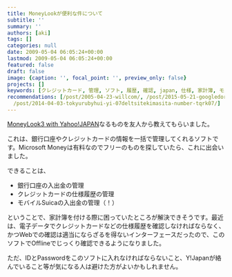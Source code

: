 ```yaml
---
title: MoneyLookが便利な件について
subtitle: ''
summary: ''
authors: [aki]
tags: []
categories: null
date: 2009-05-04 06:05:24+00:00
lastmod: 2009-05-04 06:05:24+00:00
featured: false
draft: false
image: {caption: '', focal_point: '', preview_only: false}
projects: []
keywords: [クレジットカード, 管理, ソフト, 履歴, 確認, japan, 仕様, 家計簿, モバイルsuica, こと]
recommendations: [/post/2005-04-23-willcom/, /post/2015-05-21-googledoraibuyakarendanogong-you-quan-xian-woguan-li-surunihagoogle-groupsgabian-li/,
  /post/2014-04-03-tokyurubyhui-yi-07deltsitekimasita-number-tqrk07/]
---
```

[MoneyLook3 with Yahoo!JAPAN](http://www.moneylook.net/accesstrade/index.html)なるものを友人から教えてもらいました。  
  
これは、銀行口座やクレジットカードの情報を一括で管理してくれるソフトです。Microsoft Moneyは有料なのでフリーのものを探していたら、これに出会いました。

できることは、

- 銀行口座の入出金の管理
- クレジットカードの仕様履歴の管理
- モバイルSuicaの入出金の管理（！）

ということで、家計簿を付ける際に困っていたところが解決できそうです。最近は、電子データでクレジットカードなどの仕様履歴を確認しなければならなく、かつWebでの確認は適当にならざるを得ないインターフェースだったので、このソフトでOfflineでじっくり確認できるようになりました。

ただ、IDとPasswordをこのソフトに入れなければならないこと、Y!Japanが絡んでいること等が気になる人は避けた方がよいかもしれません。


